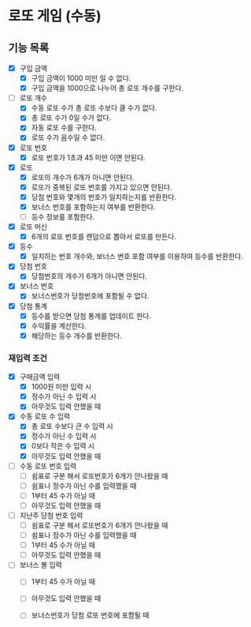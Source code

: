 # 로또 게임 (수동)

## 기능 목록

- [x] 구입 금액
  - [x] 구입 금액이 1000 미만 일 수 없다.
  - [x] 구입 금액을 1000으로 나누어 총 로또 개수를 구한다.
- [ ] 로또 개수
  - [x] 수동 로또 수가 총 로또 수보다 클 수가 없다.
  - [x] 총 로또 수가 0일 수가 없다.
  - [x] 자동 로또 수를 구한다.
  - [x] 로또 수가 음수일 수 없다.
- [x] 로또 번호
  - [x] 로또 번호가 1초과 45 미만 이면 안된다.
- [x] 로또
  - [x] 로또의 개수가 6개가 아니면 안된다.
  - [x] 로또가 중복된 로또 번호를 가지고 있으면 안된다.
  - [x] 당첨 번호와 몇개의 번호가 일치하는지를 반환한다.
  - [x] 보너스 번호를 포함하는지 여부를 반환한다.
  - [ ] 등수 정보를 포함한다.
- [x] 로또 머신
  - [x] 6개의 로또 번호를 랜덤으로 뽑아서 로또를 만든다.
- [x] 등수
  - [x] 일치하는 번호 개수와, 보너스 번호 포함 여부를 이용하여 등수를 반환한다.
- [x] 당첨 번호
  - [x] 당첨번호의 개수가 6개가 아니면 안된다.
- [x] 보너스 번호
  - [x] 보너스번호가 당첨번호에 포함될 수 없다.
- [x] 당첨 통계
  - [x] 등수를 받으면 당첨 통계를 업데이트 한다.
  - [x] 수익률을 계산한다.
  - [x] 해당하는 등수 개수를 반환한다. 

### 재입력 조건

- [x] 구매금액 입력
  - [x] 1000원 미만 입력 시 
  - [x] 정수가 아닌 수 입력 시
  - [x] 아무것도 입력 안했을 때
- [x] 수동 로또 수 입력
  - [x] 총 로또 수보다 큰 수 입력 시
  - [x] 정수가 아닌 수 입력 시
  - [x] 0보다 작은 수 입력 시
  - [x] 아무것도 입력 안했을 때
- [ ] 수동 로또 번호 입력
  - [ ] 쉼표로 구분 해서 로또번호가 6개가 안나왔을 때
  - [ ] 쉼표나 정수가 아닌 수를 입력했을 때
  - [ ] 1부터 45 수가 아닐 때
  - [ ] 아무것도 입력 안했을 때
- [ ] 지난주 당첨 번호 입력
  - [ ] 쉼표로 구분 해서 로또번호가 6개가 안나왔을 때
  - [ ] 쉼표나 정수가 아닌 수를 입력했을 때
  - [ ] 1부터 45 수가 아닐 때
  - [ ] 아무것도 입력 안했을 때
- [ ] 보너스 볼 입력
  - [ ] 1부터 45 수가 아닐 때
  - [ ] 아무것도 입력 안했을 때
  - [ ] 보너스번호가 당첨 로또 번호에 포함될 때

